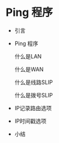 # Ping 程序

* 引言

* Ping 程序

  什么是LAN

  什么是WAN

  什么是线路SLIP

  什么是拨号SLIP

* IP记录路由选项

* IP时间戳选项

* 小结